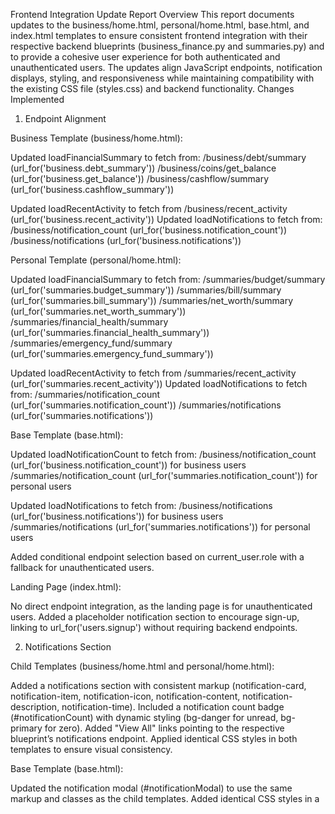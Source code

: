 Frontend Integration Update Report
Overview
This report documents updates to the business/home.html, personal/home.html, base.html, and index.html templates to ensure consistent frontend integration with their respective backend blueprints (business_finance.py and summaries.py) and to provide a cohesive user experience for both authenticated and unauthenticated users. The updates align JavaScript endpoints, notification displays, styling, and responsiveness while maintaining compatibility with the existing CSS file (styles.css) and backend functionality.
Changes Implemented
1. Endpoint Alignment

Business Template (business/home.html):

Updated loadFinancialSummary to fetch from:
/business/debt/summary (url_for('business.debt_summary'))
/business/coins/get_balance (url_for('business.get_balance'))
/business/cashflow/summary (url_for('business.cashflow_summary'))


Updated loadRecentActivity to fetch from /business/recent_activity (url_for('business.recent_activity'))
Updated loadNotifications to fetch from:
/business/notification_count (url_for('business.notification_count'))
/business/notifications (url_for('business.notifications'))




Personal Template (personal/home.html):

Updated loadFinancialSummary to fetch from:
/summaries/budget/summary (url_for('summaries.budget_summary'))
/summaries/bill/summary (url_for('summaries.bill_summary'))
/summaries/net_worth/summary (url_for('summaries.net_worth_summary'))
/summaries/financial_health/summary (url_for('summaries.financial_health_summary'))
/summaries/emergency_fund/summary (url_for('summaries.emergency_fund_summary'))


Updated loadRecentActivity to fetch from /summaries/recent_activity (url_for('summaries.recent_activity'))
Updated loadNotifications to fetch from:
/summaries/notification_count (url_for('summaries.notification_count'))
/summaries/notifications (url_for('summaries.notifications'))




Base Template (base.html):

Updated loadNotificationCount to fetch from:
/business/notification_count (url_for('business.notification_count')) for business users
/summaries/notification_count (url_for('summaries.notification_count')) for personal users


Updated loadNotifications to fetch from:
/business/notifications (url_for('business.notifications')) for business users
/summaries/notifications (url_for('summaries.notifications')) for personal users


Added conditional endpoint selection based on current_user.role with a fallback for unauthenticated users.


Landing Page (index.html):

No direct endpoint integration, as the landing page is for unauthenticated users.
Added a placeholder notification section to encourage sign-up, linking to url_for('users.signup') without requiring backend endpoints.



2. Notifications Section

Child Templates (business/home.html and personal/home.html):

Added a notifications section with consistent markup (notification-card, notification-item, notification-icon, notification-content, notification-description, notification-time).
Included a notification count badge (#notificationCount) with dynamic styling (bg-danger for unread, bg-primary for zero).
Added "View All" links pointing to the respective blueprint’s notifications endpoint.
Applied identical CSS styles in both templates to ensure visual consistency.


Base Template (base.html):

Updated the notification modal (#notificationModal) to use the same markup and classes as the child templates.
Added identical CSS styles in a <style> block to ensure consistent appearance.
Configured the modal to display notifications with dynamic icons based on type (email, sms, whatsapp for business; info, warning, error, success for personal).


Landing Page (index.html):

Added a placeholder notification section for unauthenticated users, styled with notification-card, notification-item, etc., to match authenticated templates.
Included a "Sign Up to View Notifications" link (url_for('users.signup')) with translations (general_signup_to_view_notifications, general_notifications_unavailable).
Applied identical CSS styles in a <style> block to ensure visual consistency.



3. JavaScript Updates

Child Templates:

Implemented loadNotifications to fetch and display notifications and update the count badge, with error handling and fallback UI.
Added getNotificationIcon to map notification types to Bootstrap icons, aligned with backend functions (email, sms, whatsapp for business; info, warning, error, success for personal).
Ensured loadRecentActivity and getActivityIcon/getActivityColor functions align with backend activity types.
Retained identical formatTimeAgo, toggleAmountVisibility, and format_currency functions for consistent behavior.


Base Template:

Updated loadNotifications and loadNotificationCount to dynamically select endpoints based on current_user.role, mirroring child template logic.
Added getNotificationIcon to support all notification types from both blueprints.
Ensured formatTimeAgo is identical to child templates for consistent timestamp formatting.
Updated the notification badge (#notificationBadge) to use bg-primary/bg-danger classes, matching #notificationCount in child templates.


Landing Page:

Added formatTimeAgo to the extra_scripts block for future-proofing (e.g., potential dynamic content loading), matching other templates.
Updated carousel initialization to include error handling, aligning with base.html.
Enhanced animated counter script with robust error checking and consistent formatting.
Ensured tooltip initialization and icon debugging align with other templates.



4. Styling and Structure

Preserved all existing CSS class names (e.g., page-container, section-card, summary-cards, top-header, bottom-nav, alert-container, card, btn-group) across all templates to maintain compatibility with styles.css.
Added notification-specific styles in a <style> block, identical across all templates, to ensure consistent appearance for notification-card, notification-item, etc.
Landing Page:
Updated section and card classes to use section-card and section-title for consistency with other templates.
Added a hover effect (transform: translateY(-5px)) to cards, aligning with modern UI practices.
Used btn-group-vertical d-md-flex for button groups to improve mobile responsiveness.
Ensured typography (e.g., fw-bold, text-muted) and spacing (e.g., padding: 2rem, margin-bottom: 1.5rem) match other templates.



5. Backend Consistency

Aligned frontend endpoints in business/home.html and personal/home.html with business_finance.py (/business prefix) and summaries.py (/summaries prefix) blueprints.
Ensured getNotificationIcon and activity-related functions in business/home.html, personal/home.html, and base.html match backend icon mappings in business_finance.py (get_notification_icon) and summaries.py (get_notification_icon, get_recent_activities).
Landing Page:
No direct backend integration due to its unauthenticated nature, but the placeholder notification section encourages sign-up to access blueprint-specific features.



6. External Dependencies

Ensured consistent use of external libraries across all templates:
Bootstrap 5.3.3 and Bootstrap Icons 1.11.3 for styling and icons.
Font Awesome 6.5.2 for additional icons.
Canvas-confetti 1.9.3 in base.html for potential celebratory effects.


Landing Page:
Updated Bootstrap Icons to 1.11.3 and Bootstrap JS to 5.3.3 to match base.html.
Retained Font Awesome dependency from base.html.



7. Translations

Ensured consistent use of translation keys across all templates (e.g., general_welcome, general_ficore_desc, general_notifications).
Landing Page:
Added new translation keys: general_signup_to_view_notifications, general_notifications_unavailable, general_get_started_tooltip, general_signup_personal_tooltip, general_signup_business_tooltip, general_signup_agent_tooltip, general_about_ficore_africa_tooltip.
Included formatTimeAgo translations (just_now, minutes_ago, hours_ago, days_ago, no_notifications, check_back_later) to match other templates.



8. Artifact IDs

business/home.html: Used existing UUID (fd99f8a0-981c-442c-94a6-a3e1ce959d5f) for updates.
personal/home.html: Assigned UUID (7b8e9f2a-3c4d-4e5f-9876-1234567890ab) as a distinct template.
base.html: Assigned UUID (a3b4c5d6-7890-4e3f-8a2b-1234567890cd) for updates.
index.html: Assigned UUID (b5c6d7e8-8901-4f5a-9b3c-2345678901de) for updates.
Report: Reused UUID (96d6527b-2ab8-49af-926c-7b46049dad92) as this is an update to the previous report.

Conclusion
The updates ensure that business/home.html, personal/home.html, base.html, and index.html integrate seamlessly with their respective backend blueprints (where applicable) and provide a consistent UI/UX for notifications, styling, and interactivity. The notification modal in base.html complements the in-page notification sections in child templates, while the index.html placeholder encourages unauthenticated users to sign up. The landing page enhancements improve responsiveness and visual alignment with authenticated templates. Future enhancements may include interactive notification features (e.g., mark-as-read buttons), dynamic content loading for the landing page, or updates to additional templates.

